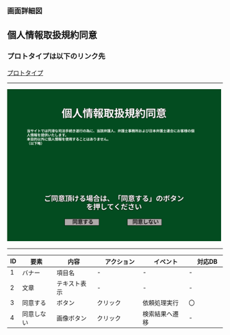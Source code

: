 ### 画面詳細図
## 個人情報取扱規約同意
### プロトタイプは以下のリンク先
[プロトタイプ](https://www.figma.com/file/EC6HJax9FH50cwnpwUmhDG/Untitled?node-id=10%3A16)
*****
<img src="../personal.png" width="500">

*****

| ID | 要素 | 内容　|　アクション　|　イベント　|　対応DB　|
|----|------|------|-------------|-----------|---------|
|1   |バナー|項目名|-       |-         |-         |
|2   |文章|テキスト表示|-|-         |-         |
|3   |同意する|ボタン|クリック|依頼処理実行|〇|
|4   |同意しない|画像ボタン|クリック|検索結果へ遷移|-|

